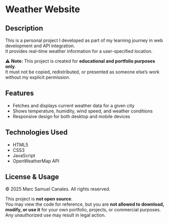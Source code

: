 # Weather Website

## Description
This is a personal project I developed as part of my learning journey in web development and API integration.  
It provides real-time weather information for a user-specified location.  

⚠️ **Note:** This project is created for **educational and portfolio purposes only**.  
It must not be copied, redistributed, or presented as someone else’s work without my explicit permission.

## Features
- Fetches and displays current weather data for a given city
- Shows temperature, humidity, wind speed, and weather conditions
- Responsive design for both desktop and mobile devices

## Technologies Used
- HTML5
- CSS3
- JavaScript
- OpenWeatherMap API

## License & Usage
© 2025 Marc Samuel Canales. All rights reserved.  

This project is **not open source**.  
You may view the code for reference, but you are **not allowed to download, modify, or use it** for your own portfolio, projects, or commercial purposes.  
Any unauthorized use may result in legal action.
